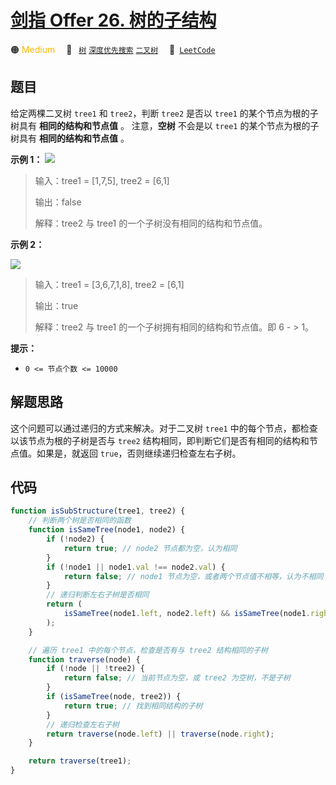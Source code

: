 # [剑指 Offer 26. 树的子结构](https://leetcode.cn/problems/shu-de-zi-jie-gou-lcof)

🟠 <font color=#ffb800>Medium</font>&emsp; 🔖&ensp; [`树`](/tag/tree.md) [`深度优先搜索`](/tag/depth-first-search.md) [`二叉树`](/tag/binary-tree.md)&emsp; 🔗&ensp;[`LeetCode`](https://leetcode.cn/problems/shu-de-zi-jie-gou-lcof)

## 题目

给定两棵二叉树 `tree1` 和 `tree2`，判断 `tree2` 是否以 `tree1` 的某个节点为根的子树具有 **相同的结构和节点值** 。
注意，**空树** 不会是以 `tree1` 的某个节点为根的子树具有 **相同的结构和节点值** 。

**示例 1：**
![](https://pic.leetcode.cn/1694684670-vwyIgY-two_tree.png)

> 输入：tree1 = [1,7,5], tree2 = [6,1]
>
> 输出：false
>
> 解释：tree2 与 tree1 的一个子树没有相同的结构和节点值。

**示例 2：**

![](https://pic.leetcode.cn/1694685602-myWXCv-two_tree_2.png)

> 输入：tree1 = [3,6,7,1,8], tree2 = [6,1]
>
> 输出：true
>
> 解释：tree2 与 tree1 的一个子树拥有相同的结构和节点值。即 6 - > 1。

**提示：**

- `0 <= 节点个数 <= 10000`

## 解题思路

这个问题可以通过递归的方式来解决。对于二叉树 `tree1` 中的每个节点，都检查以该节点为根的子树是否与 `tree2` 结构相同，即判断它们是否有相同的结构和节点值。如果是，就返回 `true`，否则继续递归检查左右子树。

## 代码

```javascript
function isSubStructure(tree1, tree2) {
	// 判断两个树是否相同的函数
	function isSameTree(node1, node2) {
		if (!node2) {
			return true; // node2 节点都为空，认为相同
		}
		if (!node1 || node1.val !== node2.val) {
			return false; // node1 节点为空，或者两个节点值不相等，认为不相同
		}
		// 递归判断左右子树是否相同
		return (
			isSameTree(node1.left, node2.left) && isSameTree(node1.right, node2.right)
		);
	}

	// 遍历 tree1 中的每个节点，检查是否有与 tree2 结构相同的子树
	function traverse(node) {
		if (!node || !tree2) {
			return false; // 当前节点为空，或 tree2 为空树，不是子树
		}
		if (isSameTree(node, tree2)) {
			return true; // 找到相同结构的子树
		}
		// 递归检查左右子树
		return traverse(node.left) || traverse(node.right);
	}

	return traverse(tree1);
}
```
